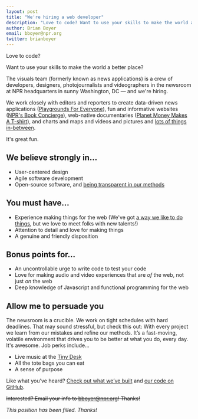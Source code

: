 ```yaml
---
layout: post
title: "We're hiring a web developer"
description: "Love to code? Want to use your skills to make the world a better place? We've got a job for you."
author: Brian Boyer
email: bboyer@npr.org
twitter: brianboyer 
---
```


Love to code?

Want to use your skills to make the world a better place?

The visuals team (formerly known as news applications) is a crew of developers, designers, photojournalists and videographers in the newsroom at NPR headquarters in sunny Washington, DC &mdash; and we're hiring.

We work closely with editors and reporters to create data-driven news applications ([Playgrounds For Everyone](http://apps.npr.org/playgrounds/)), fun and informative websites ([NPR's Book Concierge](http://apps.npr.org/best-books-2013/)), web-native documentaries ([Planet Money Makes A T-shirt](http://apps.npr.org/tshirt/)), and charts and maps and videos and pictures and [lots of things in-between](http://blog.apps.npr.org/apps/).

It's great fun.

## We believe strongly in…
* User-centered design
* Agile software development
* Open-source software, and [being transparent in our methods](http://source.opennews.org/en-US/learning/how-and-why-cross-disciplinary-collaboration-rocks/)

## You must have…
* Experience making things for the web (We've got [a way we like to do things](http://blog.apps.npr.org/2013/02/14/app-template-redux.html), but we love to meet folks with new talents!)
* Attention to detail and love for making things
* A genuine and friendly disposition

## Bonus points for…
* An uncontrollable urge to write code to test your code
* Love for making audio and video experiences that are *of* the web, not just *on* the web
* Deep knowledge of Javascript and functional programming for the web

## Allow me to persuade you
The newsroom is a crucible. We work on tight schedules with hard deadlines. That may sound stressful, but check this out: With every project we learn from our mistakes and refine our methods. It’s a fast-moving, volatile environment that drives you to be better at what you do, every day. It's awesome. Job perks include…

* Live music at the [Tiny Desk](http://www.npr.org/series/tiny-desk-concerts/)
* All the tote bags you can eat
* A sense of purpose

Like what you’ve heard? [Check out what we’ve built](http://blog.apps.npr.org/apps/) and [our code on GitHub](https://github.com/nprapps).

<s>Interested? Email your info to [bboyer@npr.org](mailto:bboyer@npr.org)! Thanks!</s>

_This position has been filled. Thanks!_